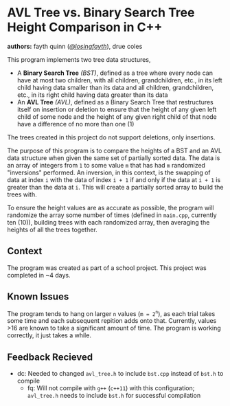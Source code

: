 # AVL Tree vs. Binary Search Tree Height Comparison in C++
**authors:** fayth quinn ([*@losingfayth*](https://github.com/losingfayth)), drue coles

This program implements two tree data structures,
 * A **Binary Search Tree** *(BST)*, defined as a tree where every node can have at most two children, with all children, grandchildren, etc., in its left child having data smaller than its data and all children, grandchildren, etc., in its right child having data greater than its data
 * An **AVL Tree** *(AVL)*, defined as a Binary Search Tree that restructures itself on insertion or deletion to ensure that the height of any given left child of some node and the height of any given right child of that node have a difference of no more than one (1)

The trees created in this project do not support deletions, only insertions.

The purpose of this program is to compare the heights of a BST and an AVL data structure when given the same set of partially sorted data. The data is an array of integers from `1` to some value `m` that has had `m` randomized "inversions" performed. An inversion, in this context, is the swapping of data at index `i` with the data of index `i + 1` if and only if the data at `i + 1` is greater than the data at `i`. This will create a partially sorted array to build the trees with.

To ensure the height values are as accurate as possible, the program will randomize the array some number of times (defined in `main.cpp`, currently ten (10)), building trees with each randomized array, then averaging the heights of all the trees together.


## Context
The program was created as part of a school project. This project was completed in ~4 days.

## Known Issues
The program tends to hang on larger `n` values (`m = 2`<sup>`n`</sup>), as each trial takes some time and each subsequent repition adds onto that. Currently, values >16 are known to take a significant amount of time. The program is working correctly, it just takes a while.

## Feedback Recieved

* dc: Needed to changed `avl_tree.h` to include `bst.cpp` instead of `bst.h` to compile
	* fq: Will not compile with `g++` (`c++11`) with this configuration; `avl_tree.h` needs to include `bst.h` for successful compilation
